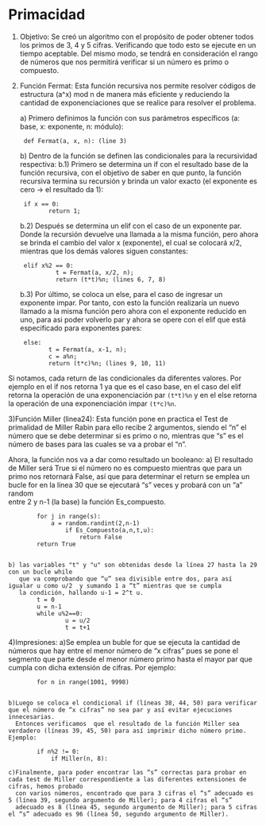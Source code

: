 # Primacidad
1) Objetivo:
Se creó un algoritmo con el propósito de poder obtener todos los primos de 3, 4 y 5 cifras. Verificando que todo esto se 
ejecute en un tiempo aceptable. Del mismo modo, se tendrá en consideración el rango de números que nos permitirá verificar
si un número es primo o compuesto.

2) Función Fermat:
Esta función recursiva nos permite resolver códigos de estructura (a^x) mod n de manera más eficiente y reduciendo la 
cantidad de exponenciaciones que se realice para resolver el problema.

	a) Primero definimos la función con sus parámetros específicos (a: base, x: exponente, n: módulo):
	
		def Fermat(a, x, n): (line 3)

	b) Dentro de la función se definen las condicionales para la recursividad respectiva:
	b.1) Primero se determina un if con el resultado base de la función recursiva, con el objetivo de saber en que punto, la
	función recursiva termina su recursión y brinda un valor exacto (el exponente es cero -> el resultado da 1):
	
		if x == 0:
           	   return 1;
	b.2) Después se determina un elif con el caso de un exponente par. Donde la recursión devuelve una llamada a la misma 
	función, pero ahora se brinda el cambio del valor x (exponente), el cual se colocará x/2, mientras que los demás valores 
	siguen constantes:
	
		elif x%2 == 0:
    		     t = Fermat(a, x/2, n);
    		     return (t*t)%n; (lines 6, 7, 8)
	b.3) Por último, se coloca un else, para el caso de ingresar un exponente impar. Por tanto, con esto la función realizaría 
	un nuevo llamado a la misma función pero ahora con el exponente reducido en uno, para asi poder volverlo par y ahora se 
	opere con el elif que está especificado para exponentes pares:
	
		else:
    		   t = Fermat(a, x-1, n);
    		   c = a%n;
    		   return (t*c)%n; (lines 9, 10, 11)
Si notamos, cada return de las condicionales da diferentes valores. Por ejemplo en el if  nos retorna 1 ya que es el caso 
base, en el caso del elif retorna la operación de una exponenciación par `(t*t)%n` y en el else retorna la operación de 
una exponenciación impar `(t*c)%n`.

3)Función Miller (linea24):
Esta función pone en practica el Test de primalidad de Miller Rabin para ello recibe 2 argumentos, siendo el “n” el número que se debe 
determinar si es primo o no, mientras que “s” es el número de bases para las cuales se va a probar el “n”. 

Ahora, la función nos va a dar como resultado un booleano:
	a) El resultado de Miller será True si el número no es compuesto mientras que para un primo nos retornará False, así que para 
	   determinar el return se emplea un bucle for en la línea 30 que se ejecutará “s” veces y probará con un “a” random  
	   entre 2 y n-1 (la base) la función Es_compuesto.

			for j in range(s):
   				a = random.randint(2,n-1)
    				if Es_Compuesto(a,n,t,u):
      					return False
  			return True
 

	b) las variables "t" y "u" son obtenidas desde la línea 27 hasta la 29 con un bucle while 
	   que va comprobando que “u” sea divisible entre dos, para así igualar u como u/2  y sumando 1 a “t” mientras que se cumpla 
	   la condición, hallando u-1 = 2^t u.
			t = 0
  			u = n-1
  			while u%2==0:
    				u = u/2
    				t = t+1

4)Impresiones:
	a)Se emplea un buble for que se ejecuta la cantidad de números que hay entre el menor número de “x cifras” pues se pone el segmento que 
	  parte desde el menor número primo hasta el mayor par que cumpla con dicha extensión de cifras. Por ejemplo: 
			
			for n in range(1001, 9998)


	b)Luego se coloca el condicional if (líneas 38, 44, 50) para verificar que el número de “x cifras” no sea par y así evitar ejecuciones innecesarias. 
	  Entonces verificamos  que el resultado de la función Miller sea verdadero (líneas 39, 45, 50) para así imprimir dicho número primo. Ejemplo:

			if n%2 != 0:
				if Miller(n, 8):

	c)Finalmente, para poder encontrar las “s” correctas para probar en cada test de Miller correspondiente a las diferentes extensiones de cifras, hemos probado 
	  con varios números, encontrado que para 3 cifras el “s” adecuado es 5 (línea 39, segundo argumento de Miller); para 4 cifras el “s” 
	  adecuado es 8 (línea 45, segundo argumento de Miller); para 5 cifras el “s” adecuado es 96 (línea 50, segundo argumento de Miller).


